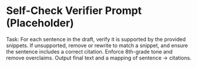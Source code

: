 # Self-Check Verifier Prompt (Placeholder)

Task: For each sentence in the draft, verify it is supported by the provided snippets. If unsupported, remove or rewrite to match a snippet, and ensure the sentence includes a correct citation. Enforce 8th-grade tone and remove overclaims. Output final text and a mapping of sentence -> citations.

